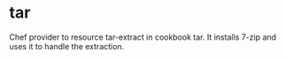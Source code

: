 # tar

Chef provider to resource tar-extract in cookbook tar. It installs 7-zip and uses it to handle the extraction.